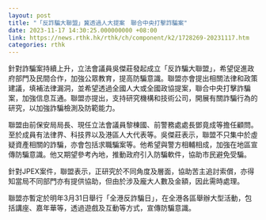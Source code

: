 ```yaml
---
layout: post
title: "「反詐騙大聯盟」冀透過人大提案　聯合中央打擊詐騙案"
date: 2023-11-17 14:30:25.000000000 +08:00
link: https://news.rthk.hk/rthk/ch/component/k2/1728269-20231117.htm
categories: rthk
---
```


針對詐騙案持續上升，立法會議員吳傑莊發起成立「反詐騙大聯盟」，希望促進政府部門及民間合作，加強公眾教育，提高防騙意識。聯盟亦會提出相關法律和政策建議，填補法律漏洞，並希望透過全國人大或全國政協提案，聯合中央打擊詐騙案，加強信息互通。聯盟亦提出，支持研究機構和技術公司，開展有關詐騙行為的研究，以加強詐騙檢測及防範能力。

聯盟由前保安局局長、現任立法會議員黎棟國、前警務處處長鄧竟成等擔任顧問。至於成員有法律界、科技界以及港區人大代表等。吳傑莊表示，聯盟不只集中於虛疑資產相關的詐騙，亦會包括求職騙案等。他希望與警方相輔相成，加強在地區宣傳防騙意識。他又期望參考內地，推動政府引入防騙軟件，協助市民避免受騙。

針對JPEX案件，聯盟表示，正研究於不同角度及層面，協助苦主追討索償，亦得知當局不同部門亦有提供協助，但由於涉及龐大人數及金額，因此需時處理。

聯盟亦暫定於明年3月31日舉行「全港反詐騙日」，在全港各區舉辦大型活動，包括講座、嘉年華等，透過遊戲及互動等方式，宣傳防騙意識。
